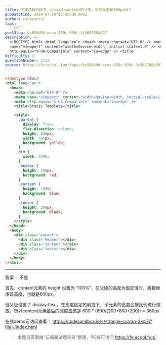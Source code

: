 ```yaml
---
title: 下面这段代码中，class为content的元素，实际高度是100px吗？
pubDatetime: 2024-07-19T15:42:08.000Z
author: caorushizi
tags:
  - CSS
postSlug: bc918d0d-ecea-459c-930c-3c502708a997
description: >-
  <!DOCTYPE html> <html lang="en"> <head> <meta charset="UTF-8" /> <meta
  name="viewport" content="width=device-width, initial-scale=1.0" /> <meta
  http-equiv="X-UA-Compatible" content="ie=edge" /> <title
difficulty: 3
questionNumber: 1712
source: https://fe.ecool.fun/topic/bc918d0d-ecea-459c-930c-3c502708a997
---
```


```html
<!doctype html>
<html lang="en">
  <head>
    <meta charset="UTF-8" />
    <meta name="viewport" content="width=device-width, initial-scale=1.0" />
    <meta http-equiv="X-UA-Compatible" content="ie=edge" />
    <title>Static Template</title>

    <style>
      .parent {
        display: flex;
        flex-direction: column;
        height: 600px;
        width: 300px;
        background: yellow;
      }
      div {
        width: 100%;
      }
      .header {
        height: 200px;
        background: red;
      }
      .content {
        height: 100%;
        background: blue;
      }
      .footer {
        height: 200px;
        background: black;
      }
    </style>
  </head>
  <body>
    <div class="parent">
      <div class="header"></div>
      <div class="content"></div>
      <div class="footer"></div>
    </div>
  </body>
</html>
```

---

答案： 不是

首先，content元素的 height 设置为 “100%”，在父级的高度为固定值时，直接继承该高度，也就是600px。

但父级设置了 display:flex ，在高度固定的前提下，子元素的高度会按比例进行缩放，所以content元素最后的高度应该是 600 \* (600/(200+600+200)) = 360px

在线demo可访问查看： https://codesandbox.io/s/strange-curran-3kci7i?file=/index.html

> 本题目答案由“前端面试题宝典”整理，PC端可访问 https://fe.ecool.fun/
